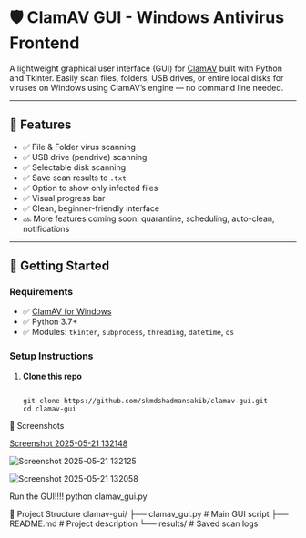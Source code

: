 # 🛡️ ClamAV GUI - Windows Antivirus Frontend

A lightweight graphical user interface (GUI) for [ClamAV](https://www.clamav.net/) built with Python and Tkinter. Easily scan files, folders, USB drives, or entire local disks for viruses on Windows using ClamAV’s engine — no command line needed.

---

## 🔧 Features

- ✅ File & Folder virus scanning  
- ✅ USB drive (pendrive) scanning  
- ✅ Selectable disk scanning  
- ✅ Save scan results to `.txt`  
- ✅ Option to show only infected files  
- ✅ Visual progress bar  
- ✅ Clean, beginner-friendly interface  
- 🔜 More features coming soon: quarantine, scheduling, auto-clean, notifications

---

## 🚀 Getting Started

### Requirements

- ✅ [ClamAV for Windows](https://www.clamav.net/downloads)
- ✅ Python 3.7+  
- ✅ Modules: `tkinter`, `subprocess`, `threading`, `datetime`, `os`

### Setup Instructions

1. **Clone this repo**
   ```bash!

   git clone https://github.com/skmdshadmansakib/clamav-gui.git
   cd clamav-gui
📸 Screenshots

[Screenshot 2025-05-21 132148](https://github.com/user-attachments/assets/75d6286b-7374-49f5-a47f-033d7a0e8db7)


![Screenshot 2025-05-21 132125](https://github.com/user-attachments/assets/0059cb45-e46b-4d55-b6e8-6fdeb471a4a2)


![Screenshot 2025-05-21 132058](https://github.com/user-attachments/assets/d4a2f1f3-96ce-4377-a1f8-c32c84d75f4d)



Run the GUI!!!!
python clamav_gui.py

📁 Project Structure
clamav-gui/
├── clamav_gui.py       # Main GUI script
├── README.md           # Project description
└── results/            # Saved scan logs

